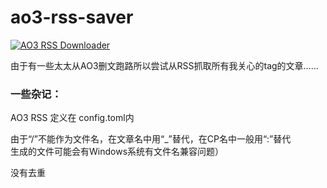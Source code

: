 # ao3-rss-saver
[![AO3 RSS Downloader](https://github.com/locoda/ao3-rss-saver/actions/workflows/action.yaml/badge.svg)](https://github.com/locoda/ao3-rss-saver/actions/workflows/action.yaml)

由于有一些太太从AO3删文跑路所以尝试从RSS抓取所有我关心的tag的文章……

### 一些杂记：

AO3 RSS 定义在 config.toml内

由于“/”不能作为文件名，在文章名中用“_”替代，在CP名中一般用“:”替代\
生成的文件可能会有Windows系统有文件名兼容问题）

没有去重
